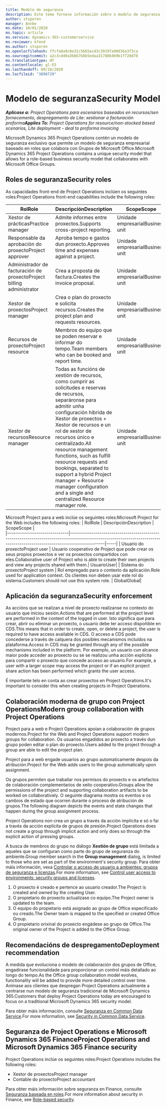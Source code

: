 ```yaml
---
title: Modelo de seguranza
description: Este tema fornece información sobre o modelo de seguranza en Dynamics 365 Project Operations.
author: stsporen
manager: Annbe
ms.date: 10/01/2020
ms.topic: article
ms.service: dynamics-365-customerservice
ms.reviewer: kfend
ms.author: stsporen
ms.openlocfilehash: ffcfa8a9c8e31c5665acd3c3919fa90d36a3f3ca
ms.sourcegitcommit: a2c3cd49a3b667b8b5edaa31788b4b9b1f728d78
ms.translationtype: HT
ms.contentlocale: gl-ES
ms.lasthandoff: 09/28/2020
ms.locfileid: "3896729"
---
```

# <a name="security-model"></a><span data-ttu-id="3bf4a-103">Modelo de seguranza</span><span class="sxs-lookup"><span data-stu-id="3bf4a-103">Security Model</span></span>

<span data-ttu-id="3bf4a-104">_**Aplícase a:** Project Operations para escenarios baseados en recursos/sen fornecemento, despregamento de Lite: xestionar a facturación proforma_</span><span class="sxs-lookup"><span data-stu-id="3bf4a-104">_**Applies To:** Project Operations for resource/non-stocked based scenarios, Lite deployment - deal to proforma invoicing_</span></span>

<span data-ttu-id="3bf4a-105">Microsoft Dynamics 365 Project Operations contén un modelo de seguranza exclusivo que permite un modelo de seguranza empresarial baseado en roles que colabora con Grupos de Microsoft Office.</span><span class="sxs-lookup"><span data-stu-id="3bf4a-105">Microsoft Dynamics 365 Project Operations contains a unique security model that allows for a role-based business security model that collaborates with Microsoft Office Groups.</span></span> 


## <a name="security-roles"></a><span data-ttu-id="3bf4a-106">Roles de seguranza</span><span class="sxs-lookup"><span data-stu-id="3bf4a-106">Security roles</span></span>
<span data-ttu-id="3bf4a-107">As capacidades front-end de Project Operations inclúen os seguintes roles:</span><span class="sxs-lookup"><span data-stu-id="3bf4a-107">Project Operations front-end capabilities include the following roles:</span></span>

| <span data-ttu-id="3bf4a-108">Rol</span><span class="sxs-lookup"><span data-stu-id="3bf4a-108">Role</span></span>                          | <span data-ttu-id="3bf4a-109">Descripción</span><span class="sxs-lookup"><span data-stu-id="3bf4a-109">Description</span></span>                                                                                                                                                                 | <span data-ttu-id="3bf4a-110">Scope</span><span class="sxs-lookup"><span data-stu-id="3bf4a-110">Scope</span></span> |
|-------------------------------|-----------------------------------------------------------------------------------------------------------------------------------------------------------------------------|------|
| <span data-ttu-id="3bf4a-111">Xestor de prácticas</span><span class="sxs-lookup"><span data-stu-id="3bf4a-111">Practice manager</span></span>              | <span data-ttu-id="3bf4a-112">Admite informes entre proxectos.</span><span class="sxs-lookup"><span data-stu-id="3bf4a-112">Supports cross-project reporting.</span></span>                                                                                                            | <span data-ttu-id="3bf4a-113">Unidade empresarial</span><span class="sxs-lookup"><span data-stu-id="3bf4a-113">Business unit</span></span>              |
| <span data-ttu-id="3bf4a-114">Responsable da aprobación do proxecto</span><span class="sxs-lookup"><span data-stu-id="3bf4a-114">Project approver</span></span>              | <span data-ttu-id="3bf4a-115">Aproba tempo e gastos dun proxecto.</span><span class="sxs-lookup"><span data-stu-id="3bf4a-115">Approves time and expenses against a project.</span></span>                                                                                                                              | <span data-ttu-id="3bf4a-116">Unidade empresarial</span><span class="sxs-lookup"><span data-stu-id="3bf4a-116">Business unit</span></span> |
| <span data-ttu-id="3bf4a-117">Administrador de facturación de proxecto</span><span class="sxs-lookup"><span data-stu-id="3bf4a-117">Project billing administrator</span></span> | <span data-ttu-id="3bf4a-118">Crea a proposta de factura.</span><span class="sxs-lookup"><span data-stu-id="3bf4a-118">Creates the invoice proposal.</span></span>                                                                                                                                                 | <span data-ttu-id="3bf4a-119">Unidade empresarial</span><span class="sxs-lookup"><span data-stu-id="3bf4a-119">Business unit</span></span> |
| <span data-ttu-id="3bf4a-120">Xestor de proxectos</span><span class="sxs-lookup"><span data-stu-id="3bf4a-120">Project manager</span></span>               | <span data-ttu-id="3bf4a-121">Crea o plan do proxecto e solicita recursos.</span><span class="sxs-lookup"><span data-stu-id="3bf4a-121">Creates the project plan and requests resources.</span></span>                                                                                                                              | <span data-ttu-id="3bf4a-122">Unidade empresarial</span><span class="sxs-lookup"><span data-stu-id="3bf4a-122">Business unit</span></span> |
| <span data-ttu-id="3bf4a-123">Recursos de proxecto</span><span class="sxs-lookup"><span data-stu-id="3bf4a-123">Project resource</span></span>              | <span data-ttu-id="3bf4a-124">Membros do equipo que se poden reservar e informar do tempo.</span><span class="sxs-lookup"><span data-stu-id="3bf4a-124">Team members who can be booked and report time.</span></span>                                                                                                          | <span data-ttu-id="3bf4a-125">Unidade empresarial</span><span class="sxs-lookup"><span data-stu-id="3bf4a-125">Business unit</span></span>|
| <span data-ttu-id="3bf4a-126">Xestor de recursos</span><span class="sxs-lookup"><span data-stu-id="3bf4a-126">Resource manager</span></span>              | <span data-ttu-id="3bf4a-127">Todas as funcións de xestión de recursos, como cumprir as solicitudes e reservas de recursos, separáronse para admitir unha configuración híbrida de Xestor de proxectos + Xestor de recursos e un rol de xestor de recursos único e centralizado.</span><span class="sxs-lookup"><span data-stu-id="3bf4a-127">All resource management functions, such as fulfill resource requests and bookings, separated to support a hybrid Project manager + Resource manager configuration and a single and centralized Resource manager role.</span></span> | <span data-ttu-id="3bf4a-128">Unidade empresarial</span><span class="sxs-lookup"><span data-stu-id="3bf4a-128">Business unit</span></span> |


<span data-ttu-id="3bf4a-129">Microsoft Project para a web inclúe os seguintes roles:</span><span class="sxs-lookup"><span data-stu-id="3bf4a-129">Microsoft Project for the Web includes the following roles:</span></span>
| <span data-ttu-id="3bf4a-130">Rol</span><span class="sxs-lookup"><span data-stu-id="3bf4a-130">Role</span></span>                          | <span data-ttu-id="3bf4a-131">Descripción</span><span class="sxs-lookup"><span data-stu-id="3bf4a-131">Description</span></span>                                                                                                          | <span data-ttu-id="3bf4a-132">Scope</span><span class="sxs-lookup"><span data-stu-id="3bf4a-132">Scope</span></span> |                                                       
|-------------------------------|-----------------------------------------------------------------------------------------------------------------------------------------------------------------------------|-----|
| <span data-ttu-id="3bf4a-133">Usuario do proxecto</span><span class="sxs-lookup"><span data-stu-id="3bf4a-133">Project user</span></span> | <span data-ttu-id="3bf4a-134">Usuario cooperativo de Project que pode crear os seus propios proxectos e ver os proxectos compartidos con eles.</span><span class="sxs-lookup"><span data-stu-id="3bf4a-134">Collaborative user of Project who is able to create their own projects and view any projects shared with them.</span></span>| <span data-ttu-id="3bf4a-135">Usuario</span><span class="sxs-lookup"><span data-stu-id="3bf4a-135">User</span></span>|
| <span data-ttu-id="3bf4a-136">Sistema do proxecto</span><span class="sxs-lookup"><span data-stu-id="3bf4a-136">Project system</span></span> | <span data-ttu-id="3bf4a-137">Rol empregado para o contexto da aplicación.</span><span class="sxs-lookup"><span data-stu-id="3bf4a-137">Role used for application context.</span></span> <span data-ttu-id="3bf4a-138">Os clientes non deben usar este rol do sistema.</span><span class="sxs-lookup"><span data-stu-id="3bf4a-138">Customers should not use this system role.</span></span> | <span data-ttu-id="3bf4a-139">Global</span><span class="sxs-lookup"><span data-stu-id="3bf4a-139">Global</span></span>|

## <a name="security-enforcement"></a><span data-ttu-id="3bf4a-140">Aplicación da seguranza</span><span class="sxs-lookup"><span data-stu-id="3bf4a-140">Security enforcement</span></span>
<span data-ttu-id="3bf4a-141">As accións que se realizan a nivel de proxecto realízanse no contexto do usuario que iniciou sesión.</span><span class="sxs-lookup"><span data-stu-id="3bf4a-141">Actions that are performed at the project level are performed in the context of the logged in user.</span></span> <span data-ttu-id="3bf4a-142">Isto significa que para crear, abrir ou eliminar un proxecto, o usuario debe ter acceso dispoñible en CDS.</span><span class="sxs-lookup"><span data-stu-id="3bf4a-142">This means that in order to create, open, or delete a project, the user is required to have access available in CDS.</span></span> <span data-ttu-id="3bf4a-143">O acceso a CDS pode concederse a través de calquera dos posibles mecanismos incluídos na plataforma.</span><span class="sxs-lookup"><span data-stu-id="3bf4a-143">Access in CDS may be granted through any of the possible mechanisms included in the platform.</span></span> <span data-ttu-id="3bf4a-144">Por exemplo, un usuario cun alcance maior pode acceder ao proxecto ou se se realizou unha acción explícita para compartir o proxecto que concede acceso ao usuario.</span><span class="sxs-lookup"><span data-stu-id="3bf4a-144">For example, a user with a larger scope may access the project or if an explicit project share action has been performed which grants the user access.</span></span>

<span data-ttu-id="3bf4a-145">É importante telo en conta ao crear proxectos en Project Operations.</span><span class="sxs-lookup"><span data-stu-id="3bf4a-145">It's important to consider this when creating projects in Project Operations.</span></span>

## <a name="modern-group-collaboration-with-project-operations"></a><span data-ttu-id="3bf4a-146">Colaboración moderna de grupo con Project Operations</span><span class="sxs-lookup"><span data-stu-id="3bf4a-146">Modern group collaboration with Project Operations</span></span>
<span data-ttu-id="3bf4a-147">Project para a web e Project Operations apoian a colaboración de grupos modernos.</span><span class="sxs-lookup"><span data-stu-id="3bf4a-147">Project for the Web and Project Operations support modern groups for collaboration.</span></span> <span data-ttu-id="3bf4a-148">Os usuarios engadidos ao proxecto a través dun grupo poden editar o plan do proxecto.</span><span class="sxs-lookup"><span data-stu-id="3bf4a-148">Users added to the project through a group are able to edit the project plan.</span></span>

<span data-ttu-id="3bf4a-149">Project para a web engade usuarios ao grupo automaticamente despois da atribución.</span><span class="sxs-lookup"><span data-stu-id="3bf4a-149">Project for the Web adds users to the group automatically upon assignment.</span></span>

<span data-ttu-id="3bf4a-150">Os grupos permiten que traballar nos permisos do proxecto e os artefactos de colaboración complementarios de xeito cooperativo.</span><span class="sxs-lookup"><span data-stu-id="3bf4a-150">Groups allow the permissions of the project and supporting collaboration artifacts to be worked on collaboratively.</span></span> <span data-ttu-id="3bf4a-151">O seguinte diagrama mostra os eventos e os cambios de estado que ocorren durante o proceso de atribución de grupos.</span><span class="sxs-lookup"><span data-stu-id="3bf4a-151">The following diagram depicts the events and state changes that happen during the group assignment process.</span></span>

<span data-ttu-id="3bf4a-152">Project Operations non crea un grupo a través da acción implícita e só o fai a través da acción explícita de grupos de presión.</span><span class="sxs-lookup"><span data-stu-id="3bf4a-152">Project Operations does not create a group through implicit action and only does so through the explicit action of pressing groups.</span></span>

<span data-ttu-id="3bf4a-153">A busca de membros do grupo no diálogo **Xestión de grupo** está limitada a aqueles que se configuran como parte do grupo de seguranza do ambiente.</span><span class="sxs-lookup"><span data-stu-id="3bf4a-153">Group member search in the **Group management** dialog, is limited to those who are set as part of the environment's security group.</span></span> <span data-ttu-id="3bf4a-154">Para obter máis información, vexa [Controlar o acceso de usuario a ambientes: grupos de seguranza e licenzas](https://docs.microsoft.com/power-platform/admin/control-user-access).</span><span class="sxs-lookup"><span data-stu-id="3bf4a-154">For more information, see [Control user access to environments: security groups and licenses](https://docs.microsoft.com/power-platform/admin/control-user-access).</span></span>

1. <span data-ttu-id="3bf4a-155">O proxecto é creado e pertence ao usuario creador.</span><span class="sxs-lookup"><span data-stu-id="3bf4a-155">The Project is created and owned by the creating User.</span></span>
2. <span data-ttu-id="3bf4a-156">O propietario do proxecto actualízase co equipo.</span><span class="sxs-lookup"><span data-stu-id="3bf4a-156">The Project owner is updated to the team.</span></span>
3. <span data-ttu-id="3bf4a-157">O equipo do propietario está asignado ao grupo de Office especificado ou creado.</span><span class="sxs-lookup"><span data-stu-id="3bf4a-157">The Owner team is mapped to the specified or created Office Group.</span></span>
4. <span data-ttu-id="3bf4a-158">O propietario orixinal do proxecto engádese ao grupo de Office.</span><span class="sxs-lookup"><span data-stu-id="3bf4a-158">The original owner of the Project is added to the Office Group.</span></span>

## <a name="deployment-recommendation"></a><span data-ttu-id="3bf4a-159">Recomendacións de despregamento</span><span class="sxs-lookup"><span data-stu-id="3bf4a-159">Deployment recommendation</span></span>
<span data-ttu-id="3bf4a-160">A medida que evoluciona o modelo de colaboración dos grupos de Office, engadirase funcionalidade para proporcionar un control máis detallado ao longo do tempo.</span><span class="sxs-lookup"><span data-stu-id="3bf4a-160">As the Office group collaboration model evolves, functionality will be added to provide more detailed control over time.</span></span> <span data-ttu-id="3bf4a-161">Anímase aos clientes que despregan Project Operations actualmente a centrarse nun modelo de seguranza tradicional de Microsoft Dynamics 365.</span><span class="sxs-lookup"><span data-stu-id="3bf4a-161">Customers that deploy Project Operations today are encouraged to focus on a traditional Microsoft Dynamics 365 security model.</span></span>

<span data-ttu-id="3bf4a-162">Para obter máis información, consulte [Seguranza en Common Data Service](https://docs.microsoft.com/power-platform/admin/wp-security).</span><span class="sxs-lookup"><span data-stu-id="3bf4a-162">For more information, see [Security in Common Data Service](https://docs.microsoft.com/power-platform/admin/wp-security).</span></span>

## <a name="project-operations-and-microsoft-dynamics-365-finance-security"></a><span data-ttu-id="3bf4a-163">Seguranza de Project Operations e Microsoft Dynamics 365 Finance</span><span class="sxs-lookup"><span data-stu-id="3bf4a-163">Project Operations and Microsoft Dynamics 365 Finance security</span></span>
<span data-ttu-id="3bf4a-164">Project Operations inclúe os seguintes roles:</span><span class="sxs-lookup"><span data-stu-id="3bf4a-164">Project Operations includes the following roles:</span></span>

- <span data-ttu-id="3bf4a-165">Xestor de proxectos</span><span class="sxs-lookup"><span data-stu-id="3bf4a-165">Project manager</span></span>
- <span data-ttu-id="3bf4a-166">Contable do proxecto</span><span class="sxs-lookup"><span data-stu-id="3bf4a-166">Project accountant</span></span>

<span data-ttu-id="3bf4a-167">Para obter máis información sobre seguranza en Finance, consulte [Seguranza baseada en roles](https://docs.microsoft.com/dynamics365/fin-ops-core/dev-itpro/sysadmin/role-based-security).</span><span class="sxs-lookup"><span data-stu-id="3bf4a-167">For more information about security in Finance, see [Role-based security](https://docs.microsoft.com/dynamics365/fin-ops-core/dev-itpro/sysadmin/role-based-security).</span></span>


